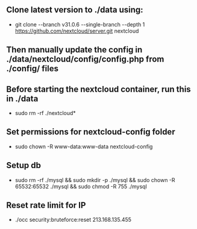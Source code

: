 ## Clone latest version to ./data using:
- git clone --branch v31.0.6 --single-branch --depth 1 https://github.com/nextcloud/server.git nextcloud

## Then manually update the config in ./data/nextcloud/config/config.php from ./config/ files

## Before starting the nextcloud container, run this in ./data
- sudo rm -rf ./nextcloud*

## Set permissions for nextcloud-config folder
- sudo chown -R www-data:www-data nextcloud-config

## Setup db
- sudo rm -rf ./mysql && sudo mkdir -p ./mysql && sudo chown -R 65532:65532 ./mysql && sudo chmod -R 755 ./mysql

## Reset rate limit for IP
- ./occ security:bruteforce:reset 213.168.135.455